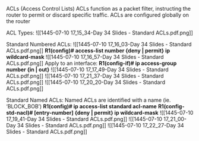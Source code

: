 ACLs (Access Control Lists)
ACLs function as a packet filter, instructing the router to permit or discard specific traffic.
ACLs are configured globally on the router

ACL Types:
![[1445-07-10 17_15_34-Day 34 Slides - Standard ACLs.pdf.png]]

Standard Numbered ACLs:
![[1445-07-10 17_16_03-Day 34 Slides - Standard ACLs.pdf.png]]
**R1(config)# access-list number {deny | permit} ip wildcard-mask**
![[1445-07-10 17_16_57-Day 34 Slides - Standard ACLs.pdf.png]]
Apply to an interface: 
**R1(config-if)# ip access-group number {in | out}**
![[1445-07-10 17_17_49-Day 34 Slides - Standard ACLs.pdf.png]]
![[1445-07-10 17_21_37-Day 34 Slides - Standard ACLs.pdf.png]]
![[1445-07-10 17_20_20-Day 34 Slides - Standard ACLs.pdf.png]]


Standard Named ACLs:
Named ACLs are identified with a name (ie. ‘BLOCK_BOB’)
**R1(config)# ip access-list standard acl-name**
**R1(config-std-nacl)# [entry-number] {deny | permit} ip wildcard-mask**
![[1445-07-10 17_19_41-Day 34 Slides - Standard ACLs.pdf.png]]
![[1445-07-10 17_21_00-Day 34 Slides - Standard ACLs.pdf.png]]
![[1445-07-10 17_22_27-Day 34 Slides - Standard ACLs.pdf.png]]

